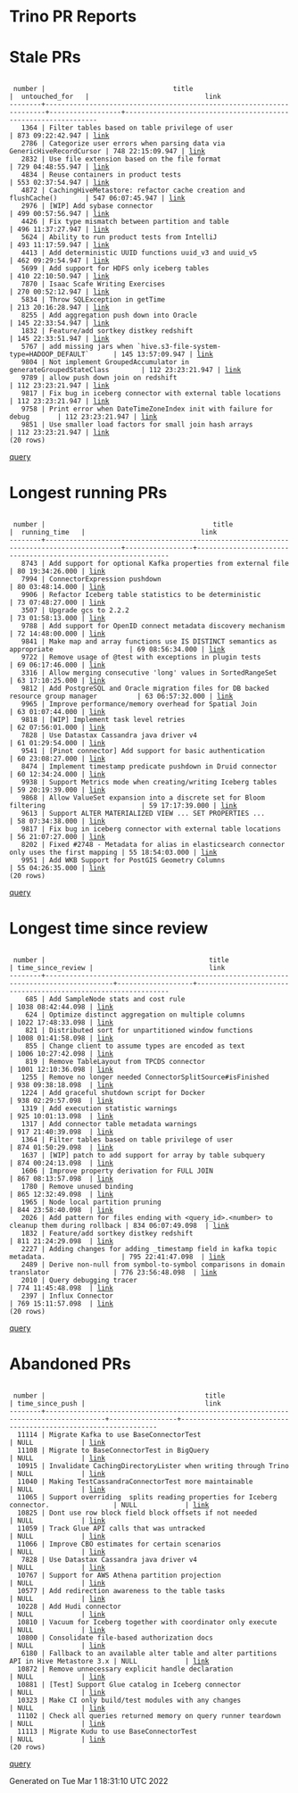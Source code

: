 Trino PR Reports
=======

#  Stale PRs
<pre><code>
 number |                                title                                 |  untouched_for   |                             link                              
--------+----------------------------------------------------------------------+------------------+---------------------------------------------------------------
   1364 | Filter tables based on table privilege of user                       | 873 09:22:42.947 | <a href="https://github.com/trinodb/trino/pull/1364">link</a> 
   2786 | Categorize user errors when parsing data via GenericHiveRecordCursor | 748 22:15:09.947 | <a href="https://github.com/trinodb/trino/pull/2786">link</a> 
   2832 | Use file extension based on the file format                          | 729 04:48:55.947 | <a href="https://github.com/trinodb/trino/pull/2832">link</a> 
   4834 | Reuse containers in product tests                                    | 553 02:37:54.947 | <a href="https://github.com/trinodb/trino/pull/4834">link</a> 
   4872 | CachingHiveMetastore: refactor cache creation and flushCache()       | 547 06:07:45.947 | <a href="https://github.com/trinodb/trino/pull/4872">link</a> 
   2976 | [WIP] Add sybase connector                                           | 499 00:57:56.947 | <a href="https://github.com/trinodb/trino/pull/2976">link</a> 
   4426 | Fix type mismatch between partition and table                        | 496 11:37:27.947 | <a href="https://github.com/trinodb/trino/pull/4426">link</a> 
   5624 | Ability to run product tests from IntelliJ                           | 493 11:17:59.947 | <a href="https://github.com/trinodb/trino/pull/5624">link</a> 
   4413 | Add deterministic UUID functions uuid_v3 and uuid_v5                 | 462 09:29:54.947 | <a href="https://github.com/trinodb/trino/pull/4413">link</a> 
   5699 | Add support for HDFS only iceberg tables                             | 410 22:10:50.947 | <a href="https://github.com/trinodb/trino/pull/5699">link</a> 
   7870 | Isaac Scafe Writing Exercises                                        | 270 00:52:12.947 | <a href="https://github.com/trinodb/trino/pull/7870">link</a> 
   5834 | Throw SQLException in getTime                                        | 213 20:16:28.947 | <a href="https://github.com/trinodb/trino/pull/5834">link</a> 
   8255 | Add aggregation push down into Oracle                                | 145 22:33:54.947 | <a href="https://github.com/trinodb/trino/pull/8255">link</a> 
   1832 | Feature/add sortkey distkey redshift                                 | 145 22:33:51.947 | <a href="https://github.com/trinodb/trino/pull/1832">link</a> 
   5767 | add missing jars when `hive.s3-file-system-type=HADOOP_DEFAULT`      | 145 13:57:09.947 | <a href="https://github.com/trinodb/trino/pull/5767">link</a> 
   9804 | Not implement GroupedAccumulator in generateGroupedStateClass        | 112 23:23:21.947 | <a href="https://github.com/trinodb/trino/pull/9804">link</a> 
   9789 | allow push down join on redshift                                     | 112 23:23:21.947 | <a href="https://github.com/trinodb/trino/pull/9789">link</a> 
   9817 | Fix bug in iceberg connector with external table locations           | 112 23:23:21.947 | <a href="https://github.com/trinodb/trino/pull/9817">link</a> 
   9758 | Print error when DateTimeZoneIndex init with failure for debug       | 112 23:23:21.947 | <a href="https://github.com/trinodb/trino/pull/9758">link</a> 
   9851 | Use smaller load factors for small join hash arrays                  | 112 23:23:21.947 | <a href="https://github.com/trinodb/trino/pull/9851">link</a> 
(20 rows)
</code></pre>
[query](https://github.com/nineinchnick/trino-cicd/blob/9bccd239148befc3580f8d9ef9729aafaa992d87/sql/pr/stale-prs.sql)

#  Longest running PRs
<pre><code>
 number |                                          title                                          |  running_time   |                             link                              
--------+-----------------------------------------------------------------------------------------+-----------------+---------------------------------------------------------------
   8743 | Add support for optional Kafka properties from external file                            | 80 19:34:26.000 | <a href="https://github.com/trinodb/trino/pull/8743">link</a> 
   7994 | ConnectorExpression pushdown                                                            | 80 03:48:14.000 | <a href="https://github.com/trinodb/trino/pull/7994">link</a> 
   9906 | Refactor Iceberg table statistics to be deterministic                                   | 73 07:48:27.000 | <a href="https://github.com/trinodb/trino/pull/9906">link</a> 
   3507 | Upgrade gcs to 2.2.2                                                                    | 73 01:58:13.000 | <a href="https://github.com/trinodb/trino/pull/3507">link</a> 
   9788 | Add support for OpenID connect metadata discovery mechanism                             | 72 14:48:00.000 | <a href="https://github.com/trinodb/trino/pull/9788">link</a> 
   9841 | Make map and array functions use IS DISTINCT semantics as appropriate                   | 69 08:56:34.000 | <a href="https://github.com/trinodb/trino/pull/9841">link</a> 
   9722 | Remove usage of @test with exceptions in plugin tests                                   | 69 06:17:46.000 | <a href="https://github.com/trinodb/trino/pull/9722">link</a> 
   3316 | Allow merging consecutive 'long' values in SortedRangeSet                               | 63 17:10:25.000 | <a href="https://github.com/trinodb/trino/pull/3316">link</a> 
   9812 | Add PostgreSQL and Oracle migration files for DB backed resource group manager          | 63 06:57:32.000 | <a href="https://github.com/trinodb/trino/pull/9812">link</a> 
   9965 | Improve performance/memory overhead for Spatial Join                                    | 63 01:07:44.000 | <a href="https://github.com/trinodb/trino/pull/9965">link</a> 
   9818 | [WIP] Implement task level retries                                                      | 62 07:56:01.000 | <a href="https://github.com/trinodb/trino/pull/9818">link</a> 
   7828 | Use Datastax Cassandra java driver v4                                                   | 61 01:29:54.000 | <a href="https://github.com/trinodb/trino/pull/7828">link</a> 
   9541 | [Pinot connector] Add support for basic authentication                                  | 60 23:08:27.000 | <a href="https://github.com/trinodb/trino/pull/9541">link</a> 
   8474 | Implement timestamp predicate pushdown in Druid connector                               | 60 12:34:24.000 | <a href="https://github.com/trinodb/trino/pull/8474">link</a> 
   9938 | Support Metrics mode when creating/writing Iceberg tables                               | 59 20:19:39.000 | <a href="https://github.com/trinodb/trino/pull/9938">link</a> 
   9868 | Allow ValueSet expansion into a discrete set for Bloom filtering                        | 59 17:17:39.000 | <a href="https://github.com/trinodb/trino/pull/9868">link</a> 
   9613 | Support ALTER MATERIALIZED VIEW ... SET PROPERTIES ...                                  | 58 07:34:38.000 | <a href="https://github.com/trinodb/trino/pull/9613">link</a> 
   9817 | Fix bug in iceberg connector with external table locations                              | 56 21:07:27.000 | <a href="https://github.com/trinodb/trino/pull/9817">link</a> 
   8202 | Fixed #2748 - Metadata for alias in elasticsearch connector only uses the first mapping | 55 18:54:03.000 | <a href="https://github.com/trinodb/trino/pull/8202">link</a> 
   9951 | Add WKB Support for PostGIS Geometry Columns                                            | 55 04:26:35.000 | <a href="https://github.com/trinodb/trino/pull/9951">link</a> 
(20 rows)
</code></pre>
[query](https://github.com/nineinchnick/trino-cicd/blob/9bccd239148befc3580f8d9ef9729aafaa992d87/sql/pr/running-prs.sql)

#  Longest time since review
<pre><code>
 number |                                         title                                         | time_since_review |                             link                              
--------+---------------------------------------------------------------------------------------+-------------------+---------------------------------------------------------------
    685 | Add SampleNode stats and cost rule                                                    | 1038 08:42:44.098 | <a href="https://github.com/trinodb/trino/pull/685">link</a>  
    624 | Optimize distinct aggregation on multiple columns                                     | 1022 17:48:33.098 | <a href="https://github.com/trinodb/trino/pull/624">link</a>  
    821 | Distributed sort for unpartitioned window functions                                   | 1008 01:41:58.098 | <a href="https://github.com/trinodb/trino/pull/821">link</a>  
    855 | Change client to assume types are encoded as text                                     | 1006 10:27:42.098 | <a href="https://github.com/trinodb/trino/pull/855">link</a>  
    819 | Remove TableLayout from TPCDS connector                                               | 1001 12:10:36.098 | <a href="https://github.com/trinodb/trino/pull/819">link</a>  
   1255 | Remove no longer needed ConnectorSplitSource#isFinished                               | 938 09:38:18.098  | <a href="https://github.com/trinodb/trino/pull/1255">link</a> 
   1224 | Add graceful shutdown script for Docker                                               | 938 02:29:57.098  | <a href="https://github.com/trinodb/trino/pull/1224">link</a> 
   1319 | Add execution statistic warnings                                                      | 925 10:01:13.098  | <a href="https://github.com/trinodb/trino/pull/1319">link</a> 
   1317 | Add connector table metadata warnings                                                 | 917 21:40:39.098  | <a href="https://github.com/trinodb/trino/pull/1317">link</a> 
   1364 | Filter tables based on table privilege of user                                        | 874 01:50:29.098  | <a href="https://github.com/trinodb/trino/pull/1364">link</a> 
   1637 | [WIP] patch to add support for array by table subquery                                | 874 00:24:13.098  | <a href="https://github.com/trinodb/trino/pull/1637">link</a> 
   1606 | Improve property derivation for FULL JOIN                                             | 867 08:13:57.098  | <a href="https://github.com/trinodb/trino/pull/1606">link</a> 
   1780 | Remove unused binding                                                                 | 865 12:32:49.098  | <a href="https://github.com/trinodb/trino/pull/1780">link</a> 
   1965 | Node local partition pruning                                                          | 844 23:58:40.098  | <a href="https://github.com/trinodb/trino/pull/1965">link</a> 
   2026 | Add pattern for files ending with &lt;query_id&gt;.&lt;number&gt; to cleanup them during rollback | 834 06:07:49.098  | <a href="https://github.com/trinodb/trino/pull/2026">link</a> 
   1832 | Feature/add sortkey distkey redshift                                                  | 811 21:24:29.098  | <a href="https://github.com/trinodb/trino/pull/1832">link</a> 
   2227 | Adding changes for adding _timestamp field in kafka topic metadata.                   | 795 22:41:47.098  | <a href="https://github.com/trinodb/trino/pull/2227">link</a> 
   2489 | Derive non-null from symbol-to-symbol comparisons in domain translator                | 776 23:56:48.098  | <a href="https://github.com/trinodb/trino/pull/2489">link</a> 
   2010 | Query debugging tracer                                                                | 774 11:45:48.098  | <a href="https://github.com/trinodb/trino/pull/2010">link</a> 
   2397 | Influx Connector                                                                      | 769 15:11:57.098  | <a href="https://github.com/trinodb/trino/pull/2397">link</a> 
(20 rows)
</code></pre>
[query](https://github.com/nineinchnick/trino-cicd/blob/9bccd239148befc3580f8d9ef9729aafaa992d87/sql/pr/awaiting-review.sql)

#  Abandoned PRs
<pre><code>
 number |                                        title                                        | time_since_push |                              link                              
--------+-------------------------------------------------------------------------------------+-----------------+----------------------------------------------------------------
  11114 | Migrate Kafka to use BaseConnectorTest                                              | NULL            | <a href="https://github.com/trinodb/trino/pull/11114">link</a> 
  11108 | Migrate to BaseConnectorTest in BigQuery                                            | NULL            | <a href="https://github.com/trinodb/trino/pull/11108">link</a> 
  10915 | Invalidate CachingDirectoryLister when writing through Trino                        | NULL            | <a href="https://github.com/trinodb/trino/pull/10915">link</a> 
  11040 | Making TestCassandraConnectorTest more maintainable                                 | NULL            | <a href="https://github.com/trinodb/trino/pull/11040">link</a> 
  11065 | Support overriding  splits reading properties for Iceberg connector.                | NULL            | <a href="https://github.com/trinodb/trino/pull/11065">link</a> 
  10825 | Dont use row block field block offsets if not needed                                | NULL            | <a href="https://github.com/trinodb/trino/pull/10825">link</a> 
  11059 | Track Glue API calls that was untracked                                             | NULL            | <a href="https://github.com/trinodb/trino/pull/11059">link</a> 
  11066 | Improve CBO estimates for certain scenarios                                         | NULL            | <a href="https://github.com/trinodb/trino/pull/11066">link</a> 
   7828 | Use Datastax Cassandra java driver v4                                               | NULL            | <a href="https://github.com/trinodb/trino/pull/7828">link</a>  
  10767 | Support for AWS Athena partition projection                                         | NULL            | <a href="https://github.com/trinodb/trino/pull/10767">link</a> 
  10577 | Add redirection awareness to the table tasks                                        | NULL            | <a href="https://github.com/trinodb/trino/pull/10577">link</a> 
  10228 | Add Hudi connector                                                                  | NULL            | <a href="https://github.com/trinodb/trino/pull/10228">link</a> 
  10810 | Vacuum for Iceberg together with coordinator only execute                           | NULL            | <a href="https://github.com/trinodb/trino/pull/10810">link</a> 
  10800 | Consolidate file-based authorization docs                                           | NULL            | <a href="https://github.com/trinodb/trino/pull/10800">link</a> 
   6180 | Fallback to an available alter table and alter partitions API in Hive Metastore 3.x | NULL            | <a href="https://github.com/trinodb/trino/pull/6180">link</a>  
  10872 | Remove unnecessary explicit handle declaration                                      | NULL            | <a href="https://github.com/trinodb/trino/pull/10872">link</a> 
  10881 | [Test] Support Glue catalog in Iceberg connector                                    | NULL            | <a href="https://github.com/trinodb/trino/pull/10881">link</a> 
  10323 | Make CI only build/test modules with any changes                                    | NULL            | <a href="https://github.com/trinodb/trino/pull/10323">link</a> 
  11102 | Check all queries returned memory on query runner teardown                          | NULL            | <a href="https://github.com/trinodb/trino/pull/11102">link</a> 
  11113 | Migrate Kudu to use BaseConnectorTest                                               | NULL            | <a href="https://github.com/trinodb/trino/pull/11113">link</a> 
(20 rows)
</code></pre>
[query](https://github.com/nineinchnick/trino-cicd/blob/9bccd239148befc3580f8d9ef9729aafaa992d87/sql/pr/abandoned-prs.sql)

Generated on Tue Mar  1 18:31:10 UTC 2022
